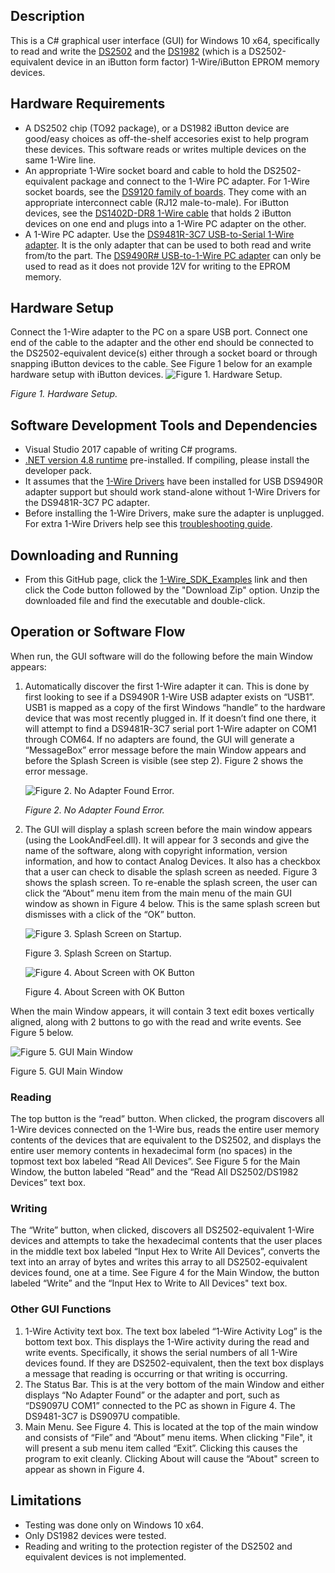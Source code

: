## Description

This is a C# graphical user interface (GUI) for Windows 10 x64, specifically to read and write the [DS2502](https://www.analog.com/en/products/DS2502.html#product-overview)  and the  [DS1982](https://www.analog.com/en/products/DS1982.html) (which is a DS2502-equivalent device in an iButton form factor) 1-Wire/iButton EPROM memory devices. 

## Hardware Requirements
-	A DS2502 chip (TO92 package), or a DS1982 iButton device are good/easy choices as off-the-shelf accesories exist to help program these devices. This software reads or writes multiple devices on the same 1-Wire line.
-   An appropriate 1-Wire socket board and cable to hold the DS2502-equivalent package and connect to the 1-Wire PC adapter.  For 1-Wire socket boards, see the [DS9120 family of boards](https://www.analog.com/en/design-center/evaluation-hardware-and-software/evaluation-boards-kits/ds9120.html#eb-overview). They come with an appropriate interconnect cable (RJ12 male-to-male). For iButton devices, see the [DS1402D-DR8 1-Wire cable](https://www.analog.com/en/products/ds1402d-dr8.html) that holds 2 iButton devices on one end and plugs into a 1-Wire PC adapter on the other.
-	A 1-Wire PC adapter.  Use the [DS9481R-3C7 USB-to-Serial 1-Wire adapter](https://www.analog.com/en/design-center/evaluation-hardware-and-software/evaluation-boards-kits/ds9481r-3c7.html). It is the only adapter that can be used to both read and write from/to the part. The [DS9490R# USB-to-1-Wire PC adapter](https://www.maximintegrated.com/en/products/ibutton-one-wire/ibutton/DS9490R.html) can only be used to read as it does not provide 12V for writing to the EPROM memory.

## Hardware Setup
Connect the 1-Wire adapter to the PC on a spare USB port. Connect one end of the cable to the adapter and the other end should be connected to the DS2502-equivalent device(s) either through a socket board or through snapping iButton devices to the cable. See Figure 1 below for an example hardware setup with iButton devices.
   ![Figure 1. Hardware Setup.](./images/DS2502_Test_Setup.png) 
   
   *Figure 1. Hardware Setup.*
 
## Software Development Tools and Dependencies
-	Visual Studio 2017 capable of writing C# programs.
-	[.NET version 4.8 runtime](https://dotnet.microsoft.com/en-us/download/dotnet-framework/net48) pre-installed. If compiling, please install the developer pack.
-	It assumes that the [1-Wire Drivers](https://www.maximintegrated.com/en/products/ibutton-one-wire/one-wire/software-tools/drivers/download-1-wire-ibutton-drivers-for-windows.html) have been installed for USB DS9490R adapter support but should work stand-alone without 1-Wire Drivers for the DS9481R-3C7 PC adapter. 
-  Before installing the 1-Wire Drivers, make sure the adapter is unplugged.  For extra 1-Wire Drivers help see this [troubleshooting guide](https://maximsupport.microsoftcrmportals.com/en-us/knowledgebase/article/KA-16429).

## Downloading and Running
- From this GitHub page, click the [1-Wire_SDK_Examples](https://github.com/MaximIntegratedTechSupport/1-Wire_SDK_Examples) link and then click the Code button followed by the "Download Zip" option.  Unzip the downloaded file and find the executable and double-click.
  
## Operation or Software Flow
When run, the GUI software will do the following before the main Window appears:
1.	Automatically discover the first 1-Wire adapter it can.  This is done by first looking to see if a DS9490R 1-Wire USB adapter exists on “USB1”.  USB1 is mapped as a copy of the first Windows “handle” to the hardware device that was most recently plugged in. If it doesn’t find one there, it will attempt to find a DS9481R-3C7 serial port 1-Wire adapter on COM1 through COM64. If no adapters are found, the GUI will generate a “MessageBox” error message before the main Window appears and before the Splash Screen is visible (see step 2). Figure 2 shows the error message.

    ![Figure 2.  No Adapter Found Error.](./images/AdapterNotFound.png) 
 
    *Figure 2.  No Adapter Found Error.*

2.	The GUI will display a splash screen before the main window appears (using the LookAndFeel.dll).  It will appear for 3 seconds and give the name of the software, along with copyright information, version information, and how to contact Analog Devices. It also has a checkbox that a user can check to disable the splash screen as needed. Figure 3 shows the splash screen. To re-enable the splash screen, the user can click the “About” menu item from the main menu of the main GUI window as shown in Figure 4 below. This is the same splash screen but dismisses with a click of the “OK” button.

    ![Figure 3. Splash Screen on Startup.](./images/SplashScreen.png)  	 
 
    Figure 3. Splash Screen on Startup. 		

    ![Figure 4. About Screen with OK Button](./images/AboutScreen.png)  	 
 
    Figure 4. About Screen with OK Button


When the main Window appears, it will contain 3 text edit boxes vertically aligned, along with 2 buttons to go with the read and write events.  See Figure 5 below.

   ![Figure 5. GUI Main Window](./images/Main_GUI.png)   

   Figure 5. GUI Main Window

### Reading
The top button is the “read” button.  When clicked, the program discovers all 1-Wire devices connected on the 1-Wire bus, reads the entire user memory contents of the devices that are equivalent to the DS2502, and displays the entire user memory contents in hexadecimal form (no spaces) in the topmost text box labeled “Read All Devices”.  See Figure 5 for the Main Window, the button labeled “Read” and the “Read All DS2502/DS1982 Devices” text box.  

### Writing
The “Write” button, when clicked, discovers all DS2502-equivalent 1-Wire devices and attempts to take the hexadecimal contents that the user places in the middle text box labeled “Input Hex to Write All Devices”, converts the text into an array of bytes and writes this array to all DS2502-equivalent devices found, one at a time. See Figure 4 for the Main Window, the button labeled “Write” and the “Input Hex to Write to All Devices" text box.

### Other GUI Functions 
1.	1-Wire Activity text box.  The text box labeled “1-Wire Activity Log” is the bottom text box.  This displays the 1-Wire activity during the read and write events.  Specifically, it shows the serial numbers of all 1-Wire devices found. If they are DS2502-equivalent, then the text box displays a message that reading is occurring or that writing is occurring.
2.	The Status Bar. This is at the very bottom of the main Window and either displays “No Adapter Found” or the adapter and port, such as “DS9097U COM1” connected to the PC as shown in Figure 4. The DS9481-3C7 is DS9097U compatible.
3.	Main Menu.  See Figure 4. This is located at the top of the main window and consists of “File” and “About” menu items.  When clicking "File", it will present a sub menu item called “Exit”.  Clicking this causes the program to exit cleanly.  Clicking About will cause the “About" screen to appear as shown in Figure 4.


## Limitations
-	Testing was done only on Windows 10 x64.
-	Only DS1982 devices were tested.
-	Reading and writing to the protection register of the DS2502 and equivalent devices is not implemented.

